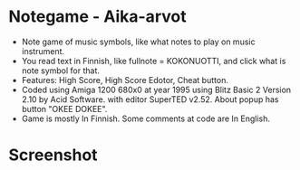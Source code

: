 # Notegame - Aika-arvot

- Note game of music symbols, like what notes to play on music instrument.
- You read text in Finnish, like fullnote = KOKONUOTTI, and click what is note symbol for that.
- Features: High Score, High Score Edotor, Cheat button.
- Coded using Amiga 1200 680x0 at year 1995 using Blitz Basic 2 Version 2.10 by Acid Software.
  with editor SuperTED v2.52. About popup has button "OKEE DOKEE".
- Game is mostly In Finnish. Some comments at code are In English.

# Screenshot


